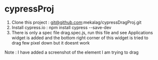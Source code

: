 # cypressProj

1. Clone this project : git@github.com:mekalag/cypressDragProj.git
2. Install cypress.io :  npm install cypress --save-dev
3. There is only a spec file drag.spec.js, run this file and see Applications widget is added and the bottom right corner of this widget is tried to drag few pixel down but it doesnt work

Note : I have added a screenshot of the element I am trying to drag
